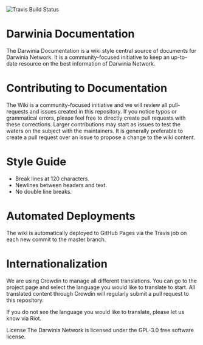 ![Travis Build Status](https://travis-ci.com/AlexChien/docusaorus.svg?branch=master)

# Darwinia Documentation

The Darwinia Documentation is a wiki style central source of documents for Darwinia Network.  It is a community-focused initiative to keep an up-to-date resource on the best information of Darwinia Network.

# Contributing to Documentation

The Wiki is a community-focused initiative and we will review all pull-requests and issues created in this repository. If you notice typos or grammatical errors, please feel free to directly create pull requests with these corrections. Larger contributions may start as issues to test the waters on the subject with the maintainers. It is generally preferable to create a pull request over an issue to propose a change to the wiki content.

# Style Guide

- Break lines at 120 characters.
- Newlines between headers and text.
- No double line breaks.

# Automated Deployments

The wiki is automatically deployed to GitHub Pages via the Travis job on each new commit to the master branch.

# Internationalization

We are using Crowdin to manage all different translations. You can go to the project page and select the language you would like to translate to start.
All translated content through Crowdin will regularly submit a pull request to this repository.

If you do not see the language you would like to translate, please let us know via Riot.

License
The Darwinia Network is licensed under the GPL-3.0 free software license.
